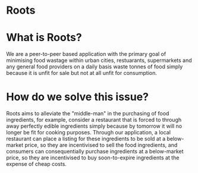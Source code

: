 # Roots

# What is Roots?

We are a peer-to-peer based application with the primary goal of minimising food wastage
within urban cities, restuarants, supermarkets and any general food providers on a daily basis
waste tonnes of food simply because it is unfit for sale but not at all unfit for consumption.

# How do we solve this issue?

Roots aims to alleviate the "middle-man" in the purchasing of food ingredients, for example, consider
a restaurant that is forced to through away perfectly edible ingredients simply because by tomorrow it
will no longer be fit for cooking purposes. Through our application, a local restaurant can place a listing
for these ingredients to be sold at a below-market price, so they are incentivised to sell the food ingredients,
and consumers can consequentially purchase ingredients at a below-market price, so they are incentivised to 
buy soon-to-expire ingredients at the expense of cheap costs.
